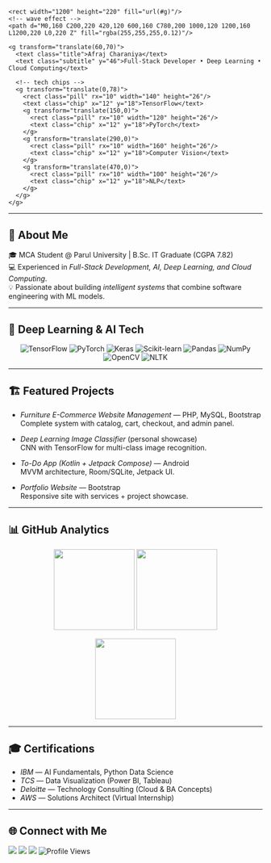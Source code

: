 <!-- ========================== -->
<!-- HERO: SVG banner with CSS  -->
<!-- ========================== -->
<p align="center">
  <svg width="100%" height="220" viewBox="0 0 1200 220" xmlns="http://www.w3.org/2000/svg" role="img">
    <defs>
      <linearGradient id="g" x1="0" y1="0" x2="1" y2="1">
        <stop offset="0%" stop-color="#9333ea"/>
        <stop offset="50%" stop-color="#2563eb"/>
        <stop offset="100%" stop-color="#22c55e"/>
      </linearGradient>
      <style>
        .title { font: 700 42px Inter, sans-serif; fill: #ffffff; }
        .subtitle { font: 500 18px Inter, sans-serif; fill: rgba(255,255,255,0.95); }
        .chip { font: 600 14px Inter, sans-serif; fill: #0b1220; }
        .pill { fill: #ffffff; opacity: 0.9; }
      </style>
    </defs>

    <rect width="1200" height="220" fill="url(#g)"/>
    <!-- wave effect -->
    <path d="M0,160 C200,220 420,120 600,160 C780,200 1000,120 1200,160 L1200,220 L0,220 Z" fill="rgba(255,255,255,0.12)"/>

    <g transform="translate(60,70)">
      <text class="title">Afraj Charaniya</text>
      <text class="subtitle" y="46">Full-Stack Developer • Deep Learning • Cloud Computing</text>

      <!-- tech chips -->
      <g transform="translate(0,78)">
        <rect class="pill" rx="10" width="140" height="26"/>
        <text class="chip" x="12" y="18">TensorFlow</text>
        <g transform="translate(150,0)">
          <rect class="pill" rx="10" width="120" height="26"/>
          <text class="chip" x="12" y="18">PyTorch</text>
        </g>
        <g transform="translate(290,0)">
          <rect class="pill" rx="10" width="160" height="26"/>
          <text class="chip" x="12" y="18">Computer Vision</text>
        </g>
        <g transform="translate(470,0)">
          <rect class="pill" rx="10" width="100" height="26"/>
          <text class="chip" x="12" y="18">NLP</text>
        </g>
      </g>
    </g>
  </svg>
</p>

---

## 👋 About Me
🎓 MCA Student @ Parul University | B.Sc. IT Graduate (CGPA 7.82)  
💻 Experienced in *Full-Stack Development, AI, Deep Learning, and Cloud Computing*.  
💡 Passionate about building *intelligent systems* that combine software engineering with ML models.  

---

## 🧠 Deep Learning & AI Tech
<div align="center">

![TensorFlow](https://img.shields.io/badge/TensorFlow-FF6F00.svg?style=for-the-badge&logo=tensorflow&logoColor=white)
![PyTorch](https://img.shields.io/badge/PyTorch-EE4C2C.svg?style=for-the-badge&logo=pytorch&logoColor=white)
![Keras](https://img.shields.io/badge/Keras-D00000.svg?style=for-the-badge&logo=keras&logoColor=white)
![Scikit-learn](https://img.shields.io/badge/Scikit--Learn-F7931E.svg?style=for-the-badge&logo=scikitlearn&logoColor=white)
![Pandas](https://img.shields.io/badge/Pandas-150458.svg?style=for-the-badge&logo=pandas&logoColor=white)
![NumPy](https://img.shields.io/badge/NumPy-013243.svg?style=for-the-badge&logo=numpy&logoColor=white)
![OpenCV](https://img.shields.io/badge/OpenCV-5C3EE8.svg?style=for-the-badge&logo=opencv&logoColor=white)
![NLTK](https://img.shields.io/badge/NLP-154360.svg?style=for-the-badge&logo=python&logoColor=white)

</div>

---

## 🏗 Featured Projects
- *Furniture E-Commerce Website Management* — PHP, MySQL, Bootstrap  
  Complete system with catalog, cart, checkout, and admin panel.  

- *Deep Learning Image Classifier* (personal showcase)  
  CNN with TensorFlow for multi-class image recognition.  

- *To-Do App (Kotlin + Jetpack Compose)* — Android  
  MVVM architecture, Room/SQLite, Jetpack UI.  

- *Portfolio Website* — Bootstrap  
  Responsive site with services + project showcase.  

---

## 📊 GitHub Analytics
<p align="center">
  <img src="https://github-readme-stats.vercel.app/api?username=afraz18&show_icons=true&theme=tokyonight" height="160"/>
  <img src="https://github-readme-stats.vercel.app/api/top-langs/?username=afraz18&layout=compact&theme=tokyonight" height="160"/>
</p>
<p align="center">
  <img src="https://streak-stats.demolab.com/?user=afraz18&theme=tokyonight" height="160"/>
</p>

---

## 🎓 Certifications
- *IBM* — AI Fundamentals, Python Data Science  
- *TCS* — Data Visualization (Power BI, Tableau)  
- *Deloitte* — Technology Consulting (Cloud & BA Concepts)  
- *AWS* — Solutions Architect (Virtual Internship)  

---

## 🌐 Connect with Me
<p align="left">
  <a href="mailto:afrajcharniya264@gmail.com"><img src="https://img.shields.io/badge/Email-D14836?style=for-the-badge&logo=gmail&logoColor=white" /></a>
  <a href="https://www.linkedin.com/in/afraj-charaniya-042484255"><img src="https://img.shields.io/badge/LinkedIn-0A66C2?style=for-the-badge&logo=linkedin&logoColor=white" /></a>
  <a href="https://github.com/afraz18"><img src="https://img.shields.io/badge/GitHub-100000?style=for-the-badge&logo=github&logoColor=white" /></a>
  <img src="https://komarev.com/ghpvc/?username=afraz18&color=blue&style=for-the-badge" alt="Profile Views"/>
</p>
